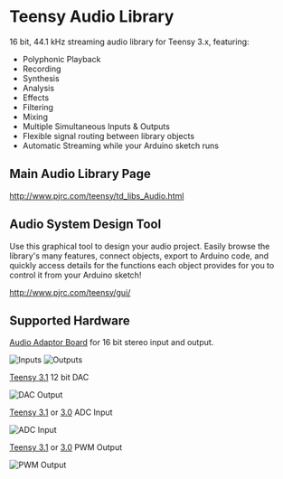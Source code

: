 Teensy Audio Library
====================

16 bit, 44.1 kHz streaming audio library for Teensy 3.x, featuring:

* Polyphonic Playback
* Recording
* Synthesis
* Analysis
* Effects
* Filtering
* Mixing
* Multiple Simultaneous Inputs & Outputs
* Flexible signal routing between library objects
* Automatic Streaming while your Arduino sketch runs

Main Audio Library Page
-----------------------

http://www.pjrc.com/teensy/td_libs_Audio.html


Audio System Design Tool
------------------------

Use this graphical tool to design your audio project.  Easily browse the library's many features, connect objects, export to Arduino code, and quickly access details for the functions each object provides for you to control it from your Arduino sketch!

http://www.pjrc.com/teensy/gui/


Supported Hardware
------------------

[Audio Adaptor Board](http://www.pjrc.com/store/teensy3_audio.html) for 16 bit stereo input and output.

![Inputs](/gui/img/audioshield_inputs.jpg)      ![Outputs](/gui/img/audioshield_outputs.jpg)

[Teensy 3.1](http://www.pjrc.com/store/teensy31.html) 12 bit DAC

![DAC Output](/gui/img/dacpin.jpg)

[Teensy 3.1](http://www.pjrc.com/store/teensy31.html) or [3.0](http://www.pjrc.com/store/teensy3.html) ADC Input

![ADC Input](/gui/img/adccircuit.png)

[Teensy 3.1](http://www.pjrc.com/store/teensy31.html) or [3.0](http://www.pjrc.com/store/teensy3.html) PWM Output

![PWM Output](/gui/img/pwmdualcircuit.jpg)






